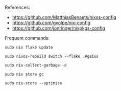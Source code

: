 References:
- https://github.com/MatthiasBenaets/nixos-config
- https://github.com/gvolpe/nix-config
- https://github.com/jonringer/nixpkgs-config

Frequent commands:

```
sudo nix flake update
```

```
sudo nixos-rebuild switch --flake .#gaius
```

```
sudo nix-collect-garbage -d
```

```
sudo nix store gc
```

```
sudo nix-store --optimise
```